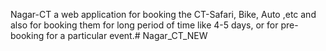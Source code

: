 Nagar-CT a web application for booking the CT-Safari, Bike, Auto ,etc and also for booking them for long period of time like 4-5 days, or for pre-booking for a particular event.# Nagar_CT_NEW
